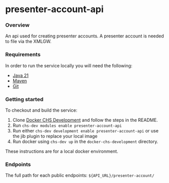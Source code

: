 # presenter-account-api

### Overview
An api used for creating presenter accounts. A presenter account is needed to file via the XMLGW.

### Requirements
In order to run the service locally you will need the following:
- [Java 21](https://www.oracle.com/java/technologies/downloads/#java21)
- [Maven](https://maven.apache.org/download.cgi)
- [Git](https://git-scm.com/downloads)

### Getting started
To checkout and build the service:
1. Clone [Docker CHS Development](https://github.com/companieshouse/docker-chs-development) and follow the steps in the README.
2. Run `chs-dev modules enable presenter-account-api`
3. Run either `chs-dev development enable presenter-account-api` or use the jib plugin to replace your local image
4. Run docker using `chs-dev up` in the `docker-chs-development` directory.

These instructions are for a local docker environment.

### Endpoints

The full path for each public endpoints:
`${API_URL}/presenter-account/`
